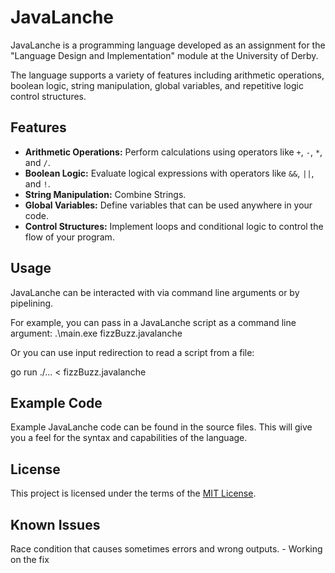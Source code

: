 # JavaLanche

JavaLanche is a programming language developed as an assignment for the "Language Design and Implementation" module at the University of Derby. 

The language supports a variety of features including arithmetic operations, boolean logic, string manipulation, global variables, and repetitive logic control structures.

## Features

* **Arithmetic Operations:** Perform calculations using operators like `+`, `-`, `*`, and `/`.
* **Boolean Logic:** Evaluate logical expressions with operators like `&&`, `||`, and `!`.
* **String Manipulation:** Combine Strings.
* **Global Variables:** Define variables that can be used anywhere in your code.
* **Control Structures:** Implement loops and conditional logic to control the flow of your program.

## Usage

JavaLanche can be interacted with via command line arguments or by pipelining. 

For example, you can pass in a JavaLanche script as a command line argument:
.\main.exe fizzBuzz.javalanche


Or you can use input redirection to read a script from a file:

go run ./... < fizzBuzz.javalanche


## Example Code

Example JavaLanche code can be found in the source files. This will give you a feel for the syntax and capabilities of the language.

## License

This project is licensed under the terms of the [MIT License](LICENSE).

## Known Issues
Race condition that causes sometimes errors and wrong outputs. - Working on the fix

